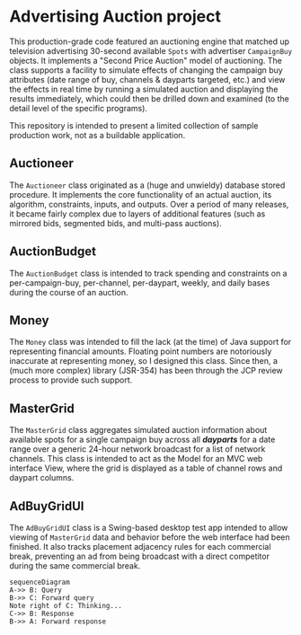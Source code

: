 # Advertising Auction project

This production-grade code featured an auctioning engine that matched up television advertising 30-second available ``Spots`` with advertiser ``CampaignBuy`` objects.  It implements a "Second Price Auction" model of auctioning. The class supports a facility to simulate effects of changing the campaign buy attributes (date range of buy, channels & dayparts targeted, etc.) and view the effects in real time by running a simulated auction and displaying the results immediately, which could then be drilled down and examined (to the detail level of the specific programs).

This repository is intended to present a limited collection of sample production work, not as a buildable application.

## Auctioneer
The ``Auctioneer`` class originated as a (huge and unwieldy) database stored procedure.  It implements the core functionality of an actual auction, its algorithm, constraints, inputs, and outputs.  Over a period of many releases, it became fairly complex due to layers of additional features (such as mirrored bids, segmented bids, and multi-pass auctions).

## AuctionBudget
The ``AuctionBudget``  class is intended to track spending and constraints on a per-campaign-buy, per-channel, per-daypart, weekly, and daily bases during the course of an auction.

## Money
The ``Money`` class was intended to fill the lack (at the time) of Java support for representing financial amounts.  Floating point numbers are notoriously inaccurate at representing money, so I designed this class.  Since then, a (much more complex) library (JSR-354) has been through the JCP review process to provide such support.

## MasterGrid
The ``MasterGrid`` class aggregates simulated auction information about available spots for a single campaign buy across all ___dayparts___ for a date range over a generic 24-hour network broadcast for a list of network channels.
 This class is intended to act as the Model for an MVC web interface View, where the grid is displayed as a table of channel rows and daypart columns.

## AdBuyGridUI
The ``AdBuyGridUI`` class is a Swing-based desktop test app intended to allow viewing of ``MasterGrid`` data and behavior before the web interface had been finished.  It also tracks placement adjacency rules for each commercial break, preventing an ad from being broadcast with a direct competitor during the same commercial break.

```mermaid
sequenceDiagram
A->> B: Query
B->> C: Forward query
Note right of C: Thinking...
C->> B: Response
B->> A: Forward response
```
